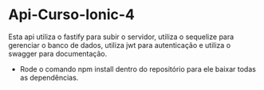 # Api-Curso-Ionic-4
Esta api utiliza o fastify para subir o servidor, utiliza o sequelize para gerenciar o banco de dados, utiliza jwt para autenticação e utiliza o swagger para documentação.
* Rode o comando npm install dentro do repositório para ele baixar todas as dependências.
